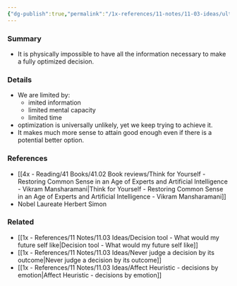 ```yaml
---
{"dg-publish":true,"permalink":"/1x-references/11-notes/11-03-ideas/ultimate-optimization-is-impossible/","title":"Ultimate optimization is impossible","created":"2023-03-06T06:45:33.000+03:00","updated":"2024-02-14T20:18:21.783+03:00"}
---
```



### Summary
- It is physically impossible to have all the information necessary to make a fully optimized decision.

### Details
- We are limited by:
	- imited information
	- limited mental capacity
	- limited time
- optimization is universally unlikely, yet we keep trying to achieve it.
- It makes much more sense to attain good enough even if there is a potential better option.

### References
- [[4x - Reading/41 Books/41.02 Book reviews/Think for Yourself - Restoring Common Sense in an Age of Experts and Artificial Intelligence - Vikram Mansharamani\|Think for Yourself - Restoring Common Sense in an Age of Experts and Artificial Intelligence - Vikram Mansharamani]]
- Nobel Laureate Herbert Simon

### Related
- [[1x - References/11 Notes/11.03 Ideas/Decision tool - What would my future self like\|Decision tool - What would my future self like]]
- [[1x - References/11 Notes/11.03 Ideas/Never judge a decision by its outcome\|Never judge a decision by its outcome]]
- [[1x - References/11 Notes/11.03 Ideas/Affect Heuristic - decisions by emotion\|Affect Heuristic - decisions by emotion]]
